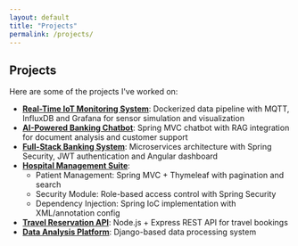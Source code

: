 ```yaml
---
layout: default
title: "Projects"
permalink: /projects/
---
```


## Projects

Here are some of the projects I've worked on:

- [**Real-Time IoT Monitoring System**](https://github.com/thejokers69/Dockerized-IoT-Dataflow.git): Dockerized data pipeline with MQTT, InfluxDB and Grafana for sensor simulation and visualization
- [**AI-Powered Banking Chatbot**](https://github.com/thejokers69/E-bank-Chatbot.git): Spring MVC chatbot with RAG integration for document analysis and customer support
- [**Full-Stack Banking System**](https://github.com/thejokers69/E-Bank.git): Microservices architecture with Spring Security, JWT authentication and Angular dashboard
- [**Hospital Management Suite**](https://github.com/thejokers69/Architecture_JEE_2GI_MUNDIA.git):
  - Patient Management: Spring MVC + Thymeleaf with pagination and search
  - Security Module: Role-based access control with Spring Security
  - Dependency Injection: Spring IoC implementation with XML/annotation config
- [**Travel Reservation API**](https://github.com/thejokers69/travel-reservation-api.git): Node.js + Express REST API for travel bookings
- [**Data Analysis Platform**](https://github.com/thejokers69/analyseur_donnees.git): Django-based data processing system
